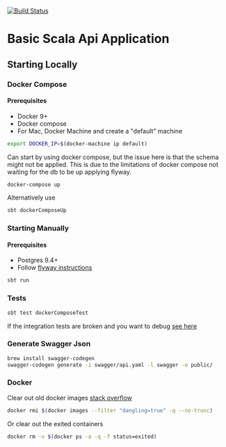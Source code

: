 [![Build Status](https://travis-ci.org/marky-mark/play-basic.svg?branch=master)](https://travis-ci.org/marky-mark/play-basic)

Basic Scala Api Application
============================

## Starting Locally

### Docker Compose

#### Prerequisites
* Docker 9+
* Docker compose
* For Mac, Docker Machine and create a "default" machine

```bash
export DOCKER_IP=$(docker-machine ip default)
```

Can start by using docker compose, but the issue here is that the schema might not be applied. This is due to the limitations of docker compose not waiting for the db to be up applying flyway.

```bash
docker-compose up
```

Alternatively use

```bash
sbt dockerComposeUp
```

### Starting Manually

#### Prerequisites

* Postgres 9.4+
* Follow [flyway instructions](https://github.com/marky-mark/play-basic/tree/master/flyway) 


```bash
sbt run
```

### Tests

```bash
sbt test dockerComposeTest
```

If the integration tests are broken and you want to debug [see here](https://github.com/Tapad/sbt-docker-compose)

### Generate Swagger Json

```bash
brew install swagger-codegen
swagger-codegen generate -i swagger/api.yaml -l swagger -o public/
```

### Docker

Clear out old docker images [stack overflow](https://stackoverflow.com/questions/32723111/how-to-remove-old-and-unused-docker-images)

```bash
docker rmi $(docker images --filter "dangling=true" -q --no-trunc) 
```

Or clear out the exited containers

```bash
docker rm -v $(docker ps -a -q -f status=exited)
```



